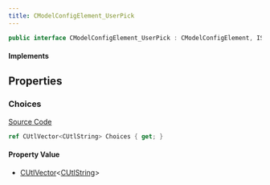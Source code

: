 ```yaml
---
title: CModelConfigElement_UserPick
---
```


```csharp
public interface CModelConfigElement_UserPick : CModelConfigElement, ISchemaClass<CModelConfigElement>, ISchemaClass<CModelConfigElement_UserPick>, ISchemaField, ISchemaClass, INativeHandle
```

#### Implements

## Properties

### Choices

[Source Code](https://github.com/swiftly-solution/swiftlys2/blob/beta/managed/src/SwiftlyS2.Generated/Schemas/Interfaces/CModelConfigElement_UserPick.cs#L16)

```csharp
ref CUtlVector<CUtlString> Choices { get; }
```

#### Property Value

- [CUtlVector](/docs/api/-1)<[CUtlString](/docs/api/shared/natives/cutlstring)>

